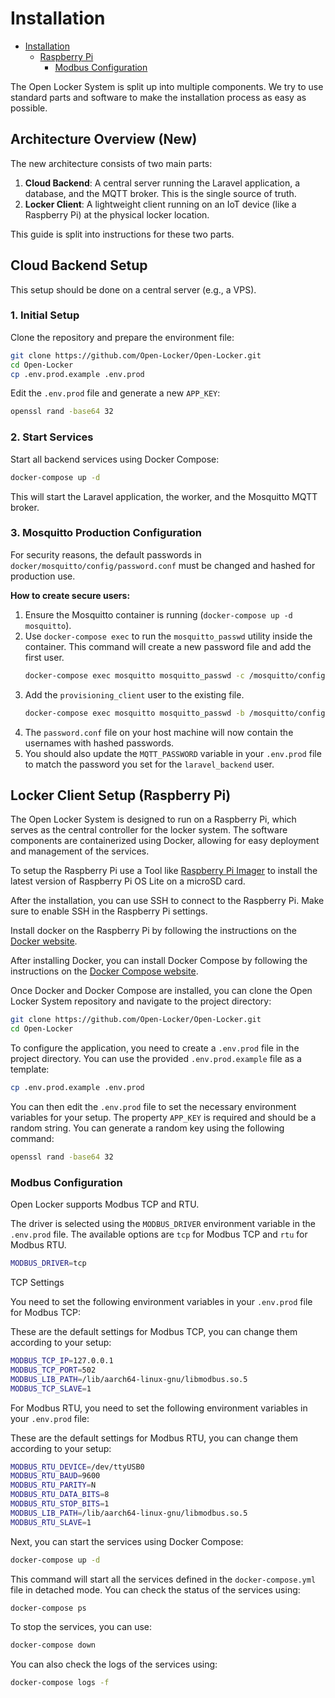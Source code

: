 # Installation

- [Installation](#installation)
  - [Raspberry Pi](#raspberry-pi)
    - [Modbus Configuration](#modbus-configuration)

The Open Locker System is split up into multiple components. We try to use
standard parts and software to make the installation process as easy as
possible.

## Architecture Overview (New)

The new architecture consists of two main parts:

1. **Cloud Backend**: A central server running the Laravel application, a
   database, and the MQTT broker. This is the single source of truth.
2. **Locker Client**: A lightweight client running on an IoT device (like a
   Raspberry Pi) at the physical locker location.

This guide is split into instructions for these two parts.

## Cloud Backend Setup

This setup should be done on a central server (e.g., a VPS).

### 1. Initial Setup

Clone the repository and prepare the environment file:

```bash
git clone https://github.com/Open-Locker/Open-Locker.git
cd Open-Locker
cp .env.prod.example .env.prod
```

Edit the `.env.prod` file and generate a new `APP_KEY`:

```bash
openssl rand -base64 32
```

### 2. Start Services

Start all backend services using Docker Compose:

```bash
docker-compose up -d
```

This will start the Laravel application, the worker, and the Mosquitto MQTT
broker.

### 3. Mosquitto Production Configuration

For security reasons, the default passwords in
`docker/mosquitto/config/password.conf` must be changed and hashed for
production use.

**How to create secure users:**

1. Ensure the Mosquitto container is running (`docker-compose up -d mosquitto`).
2. Use `docker-compose exec` to run the `mosquitto_passwd` utility inside the
   container. This command will create a new password file and add the first
   user.
   ```bash
   docker-compose exec mosquitto mosquitto_passwd -c /mosquitto/config/password.conf -b laravel_backend your_very_secure_password_for_laravel
   ```
3. Add the `provisioning_client` user to the existing file.
   ```bash
   docker-compose exec mosquitto mosquitto_passwd -b /mosquitto/config/password.conf provisioning_client your_secure_password_for_provisioning
   ```
4. The `password.conf` file on your host machine will now contain the usernames
   with hashed passwords.
5. You should also update the `MQTT_PASSWORD` variable in your `.env.prod` file
   to match the password you set for the `laravel_backend` user.

## Locker Client Setup (Raspberry Pi)

The Open Locker System is designed to run on a Raspberry Pi, which serves as the
central controller for the locker system. The software components are
containerized using Docker, allowing for easy deployment and management of the
services.

To setup the Raspberry Pi use a Tool like
[Raspberry Pi Imager](https://www.raspberrypi.com/software/) to install the
latest version of Raspberry Pi OS Lite on a microSD card.

After the installation, you can use SSH to connect to the Raspberry Pi. Make
sure to enable SSH in the Raspberry Pi settings.

Install docker on the Raspberry Pi by following the instructions on the
[Docker website](https://docs.docker.com/engine/install/debian/).

After installing Docker, you can install Docker Compose by following the
instructions on the
[Docker Compose website](https://docs.docker.com/compose/install/).

Once Docker and Docker Compose are installed, you can clone the Open Locker
System repository and navigate to the project directory:

```bash
git clone https://github.com/Open-Locker/Open-Locker.git
cd Open-Locker
```

To configure the application, you need to create a `.env.prod` file in the
project directory. You can use the provided `.env.prod.example` file as a
template:

```bash
cp .env.prod.example .env.prod
```

You can then edit the `.env.prod` file to set the necessary environment
variables for your setup. The property `APP_KEY` is required and should be a
random string. You can generate a random key using the following command:

```bash
openssl rand -base64 32
```

### Modbus Configuration

Open Locker supports Modbus TCP and RTU.

The driver is selected using the `MODBUS_DRIVER` environment variable in the
`.env.prod` file. The available options are `tcp` for Modbus TCP and `rtu` for
Modbus RTU.

```bash
MODBUS_DRIVER=tcp
```

TCP Settings

You need to set the following environment variables in your `.env.prod` file for
Modbus TCP:

These are the default settings for Modbus TCP, you can change them according to
your setup:

```bash
MODBUS_TCP_IP=127.0.0.1
MODBUS_TCP_PORT=502
MODBUS_LIB_PATH=/lib/aarch64-linux-gnu/libmodbus.so.5
MODBUS_TCP_SLAVE=1
```

For Modbus RTU, you need to set the following environment variables in your
`.env.prod` file:

These are the default settings for Modbus RTU, you can change them according to
your setup:

```bash
MODBUS_RTU_DEVICE=/dev/ttyUSB0
MODBUS_RTU_BAUD=9600
MODBUS_RTU_PARITY=N
MODBUS_RTU_DATA_BITS=8
MODBUS_RTU_STOP_BITS=1
MODBUS_LIB_PATH=/lib/aarch64-linux-gnu/libmodbus.so.5
MODBUS_RTU_SLAVE=1
```

Next, you can start the services using Docker Compose:

```bash
docker-compose up -d
```

This command will start all the services defined in the `docker-compose.yml`
file in detached mode. You can check the status of the services using:

```bash
docker-compose ps
```

To stop the services, you can use:

```bash
docker-compose down
```

You can also check the logs of the services using:

```bash
docker-compose logs -f
```
